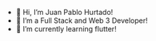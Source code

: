 - 👋 Hi, I’m Juan Pablo Hurtado!
- 👀 I’m a Full Stack and Web 3 Developer!
- 🌱 I’m currently learning flutter!


<!---
juanpablohurtadonuvan/juanpablohurtadonuvan is a ✨ special ✨ repository because its `README.md` (this file) appears on your GitHub profile.
You can click the Preview link to take a look at your changes.
--->
